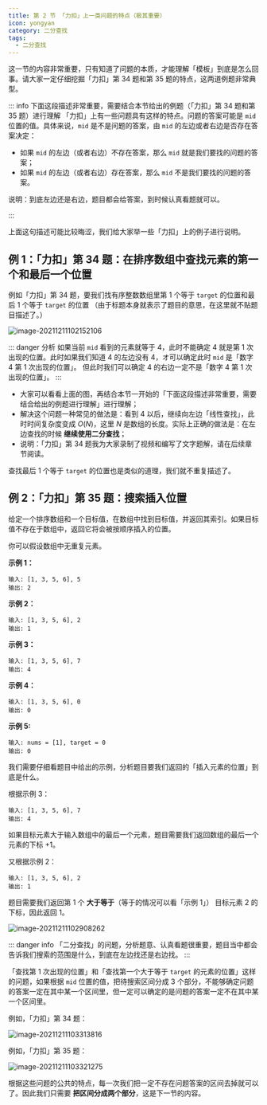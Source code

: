 ```yaml
---
title: 第 2 节 「力扣」上一类问题的特点（极其重要）
icon: yongyan
category: 二分查找
tags:
  - 二分查找
---
```


这一节的内容非常重要，只有知道了问题的本质，才能理解「模板」到底是怎么回事。请大家一定仔细挖掘「力扣」第 34 题和第 35 题的特点，这两道例题非常典型。

::: info 下面这段描述非常重要，需要结合本节给出的例题（「力扣」第 34 题和第 35 题）进行理解
「力扣」上有一些问题具有这样的特点。问题的答案可能是 `mid` 位置的值。具体来说，`mid` 是不是问题的答案，由 `mid` 的左边或者右边是否存在答案决定：

+ 如果 `mid` 的左边（或者右边）不存在答案，那么 `mid` 就是我们要找的问题的答案；
+ 如果 `mid` 的左边（或者右边）存在答案，那么 `mid` 不是我们要找的问题的答案。

说明：到底左边还是右边，题目都会给答案，到时候认真看题就可以。

:::

上面这句描述可能比较晦涩，我们给大家举一些「力扣」上的例子进行说明。

## 例 1：「力扣」第 34 题：在排序数组中查找元素的第一个和最后一个位置

例如「力扣」第 34 题，要我们找有序整数数组里第 1 个等于 `target` 的位置和最后 1 个等于 `target` 的位置 （由于标题本身就表示了题目的意思，在这里就不贴题目描述了。）

![image-20211211102152106](https://tva1.sinaimg.cn/large/008i3skNgy1gx9oiimb7gj31hc0u0acz.jpg)


::: danger 分析
如果当前 `mid` 看到的元素就等于 $4$，此时不能确定 $4$ 就是第 1 次出现的位置。此时如果我们知道 $4$ 的左边没有 $4$，オ可以确定此时 `mid` 是「数字 $4$ 第 1 次出现的位置」。
但此时我们可以确定 $4$ 的右边一定不是「数字 $4$ 第 1 次出现的位置」。
:::

+ 大家可以看看上面的图，再结合本节一开始的「下面这段描述非常重要，需要结合给出的例题进行理解」进行理解；
+ 解决这个问题一种常见的做法是：看到 $4$ 以后，继续向左边「线性查找」，此时时间复杂度变成 $O(N)$，这里 $N$ 是数组的长度。实际上正确的做法是：在左边查找的时候 **继续使用二分查找**；
+ 说明：「力扣」第 34 题我为大家录制了视频和编写了文字题解，请在后续章节阅读。

查找最后 1 个等于 `target` 的位置也是类似的道理，我们就不重复描述了。


## 例 2：「力扣」第 35 题：搜索插入位置

给定一个排序数组和一个目标值，在数组中找到目标值，并返回其索引。如果目标值不存在于数组中，返回它将会被按顺序插入的位置。

你可以假设数组中无重复元素。

**示例 1：**

```
输入: [1, 3, 5, 6], 5
输出: 2
```

**示例 2：**

```
输入: [1, 3, 5, 6], 2
输出: 1
```

**示例 3：**

```
输入: [1, 3, 5, 6], 7
输出: 4
```

**示例 4：**

```
输入: [1, 3, 5, 6], 0
输出: 0
```

**示例 5:**

```
输入: nums = [1], target = 0
输出: 0
```

我们需要仔细看题目中给出的示例，分析题目要我们返回的「插入元素的位置」到底是什么。

根据示例 3：

```
输入: [1, 3, 5, 6], 7
输出: 4
```

如果目标元素大于输入数组中的最后一个元素，题目需要我们返回数组的最后一个元素的下标 $+1$。

又根据示例 2：

```
输入: [1, 3, 5, 6], 2
输出: 1
```

题目需要我们返回第 1 个 **大于等于**（等于的情况可以看「示例 1」） 目标元素 $2$ 的下标，因此返回 $1$。

![image-20211211102908262](https://tva1.sinaimg.cn/large/008i3skNgy1gx9oq2pktqj31hc0u041d.jpg)

::: danger info
「二分查找」的问题，分析题意、认真看题很重要，题目当中都会告诉我们搜索的范围是什么，到底在左边找还是右边找。
:::


「查找第 1 次出现的位置」和「查找第一个大于等于 `target` 的元素的位置」这样的问题，如果根据 `mid` 位置的值，把待搜索区间分成 $3$ 个部分，不能够确定问题的答案一定在其中某一个区间里，但一定可以确定的是问题的答案一定不在其中某一个区间里。

例如，「力扣」第 34 题：

![image-20211211103313816](https://tva1.sinaimg.cn/large/008i3skNgy1gx9oucagn4j31hc0u0gno.jpg)

例如，「力扣」第 35 题：

![image-20211211103321275](https://tva1.sinaimg.cn/large/008i3skNgy1gx9ougqjzpj31hc0u0ac2.jpg)

根据这些问题的公共的特点，每一次我们把一定不存在问题答案的区间去掉就可以了。因此我们只需要 **把区间分成两个部分**，这是下一节的内容。

